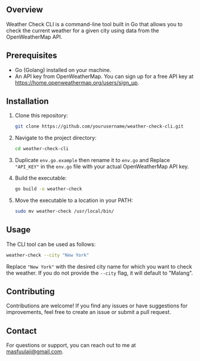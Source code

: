 
## Overview

Weather Check CLI is a command-line tool built in Go that allows you to check the current weather for a given city using data from the OpenWeatherMap API.

## Prerequisites

- Go (Golang) installed on your machine.
- An API key from OpenWeatherMap. You can sign up for a free API key at https://home.openweathermap.org/users/sign_up.

## Installation

1. Clone this repository:

   ```bash
   git clone https://github.com/yourusername/weather-check-cli.git
   ```

2. Navigate to the project directory:

   ```bash
   cd weather-check-cli
   ```

3. Duplicate `env.go.example` then rename it to `env.go` and Replace `"API_KEY"` in the `env.go` file with your actual OpenWeatherMap API key.

4. Build the executable:

   ```bash
   go build -o weather-check
   ```

5. Move the executable to a location in your PATH:

   ```bash
   sudo mv weather-check /usr/local/bin/
   ```

## Usage

The CLI tool can be used as follows:

```bash
weather-check --city "New York"
```

Replace `"New York"` with the desired city name for which you want to check the weather. If you do not provide the `--city` flag, it will default to "Malang".


## Contributing

Contributions are welcome! If you find any issues or have suggestions for improvements, feel free to create an issue or submit a pull request.

## Contact

For questions or support, you can reach out to me at masfuulaji@gmail.com.
